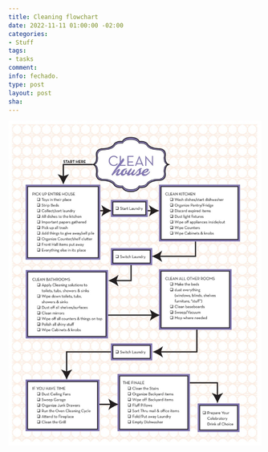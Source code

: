```yaml
---
title: Cleaning flowchart
date: 2022-11-11 01:00:00 -02:00
categories:
- Stuff
tags:
- tasks
comment: 
info: fechado.
type: post
layout: post
sha: 
---
```


[![Clean House](https://raw.githubusercontent.com/marioseixas/marioseixas.github.io/main/assets/clean-house.jpg "Clean House")](https://raw.githubusercontent.com/marioseixas/marioseixas.github.io/main/assets/clean-house.jpg "Clean House")
